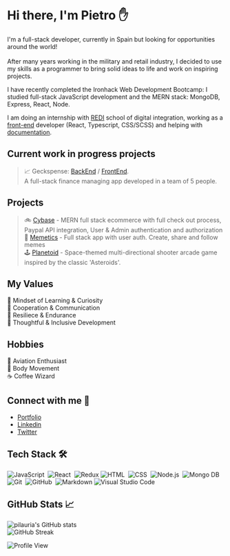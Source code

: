 # Hi there, I'm Pietro :raised_hand:
I'm a full-stack developer, currently in Spain but looking for opportunities around the world! <br/> <br/>
After many years working in the military and retail industry, I decided to use my skills as a programmer to bring solid ideas to life and work on inspiring projects.

I have recently completed the Ironhack Web Development Bootcamp: I studied full-stack JavaScript development and the MERN stack: MongoDB, Express, React, Node.

I am doing an internship with [REDI](https://www.redi-school.org/) school of digital integration, working as a [front-end](https://github.com/talent-connect/connect) developer (React, Typescript, CSS/SCSS) and helping with [documentation](https://github.com/talent-connect/connect-docs).

## Current work in progress projects <br/>
> 📈 Geckspense: [BackEnd](https://github.com/chingu-voyages/v37-geckos-team-07be) / [FrontEnd](https://github.com/chingu-voyages/v37-geckos-team-07). </br> 
> A full-stack finance managing app developed in a team of 5 people.

## Projects <br/>
> :bike: [Cybase](https://cibaseapp.herokuapp.com/) - MERN full stack ecommerce with full check out process, Paypal API integration, User & Admin authentication and authorization <br/>
> :rofl: [Memetics](https://memetics.herokuapp.com/) - Full stack app with user auth. Create, share and follow memes <br/>
> :joystick: [Planetoid](https://pilauria.github.io/Planetoid-HTML5-Canvas/) - Space-themed multi-directional shooter arcade game inspired by the classic 'Asteroids'.

## My Values
:telescope: Mindset of Learning & Curiosity <br/>
:raising_hand: Cooperation & Communication <br/>
:crossed_flags: Resiliece & Endurance <br/>
:brain: Thoughtful & Inclusive Development 

## Hobbies
:flight_arrival: Aviation Enthusiast <br/>
:cartwheeling: Body Movement <br/>
:coffee: Coffee Wizard 

## Connect with me :thought_balloon:
- [Portfolio](https://www.pietrolauria.com/) <br/>
- [Linkedin](https://www.linkedin.com/in/pietro-lauria/) <br/>
- [Twitter](https://twitter.com/pilauria) <br/>

## Tech Stack  🛠 &nbsp;
![JavaScript](https://img.shields.io/badge/-JavaScript-05122A?style=flat&logo=javascript)&nbsp;
![React](https://img.shields.io/badge/-React-05122A?style=flat&logo=react)&nbsp;
![Redux](https://img.shields.io/badge/redux-%23593d88.svg?style=flat&logo=redux)
![HTML](https://img.shields.io/badge/-HTML-05122A?style=flat&logo=HTML5)&nbsp;
![CSS](https://img.shields.io/badge/-CSS-05122A?style=flat&logo=CSS3&logoColor=1572B6)&nbsp;
![Node.js](https://img.shields.io/badge/-Node.js-05122A?style=flat&logo=node.js)&nbsp;
![Mongo DB](https://img.shields.io/badge/-MongoDB-05122A?style=flat&logo=mongodb)&nbsp;
![Git](https://img.shields.io/badge/-Git-05122A?style=flat&logo=git)&nbsp;
![GitHub](https://img.shields.io/badge/-GitHub-05122A?style=flat&logo=github)&nbsp;
![Markdown](https://img.shields.io/badge/-Markdown-05122A?style=flat&logo=markdown)
![Visual Studio Code](https://img.shields.io/badge/-Visual%20Studio%20Code-05122A?style=flat&logo=visual-studio-code&logoColor=007ACC)&nbsp;



## GitHub Stats :chart_with_upwards_trend:
![pilauria's GitHub stats](https://github-readme-stats.vercel.app/api?username=pilauria&theme=dark&show_icons=true) <br/>
![GitHub Streak](http://github-readme-streak-stats.herokuapp.com?user=pilauria) <br/>


![Profile View](https://komarev.com/ghpvc/?username=pilauria&style=plastic) <br/> <br/> <br/>
 

<!--  https://badgen.net/ -->
